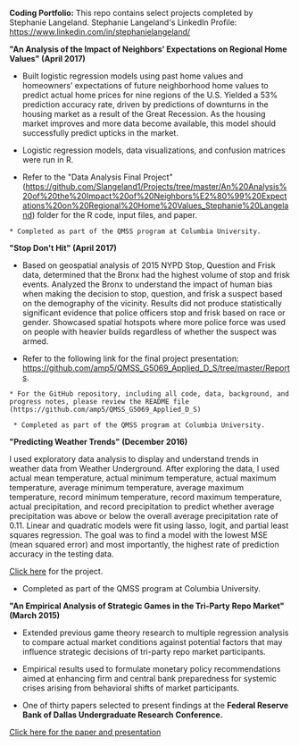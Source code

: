 __Coding Portfolio:__ This repo contains select projects completed by Stephanie Langeland.
Stephanie Langeland's LinkedIn Profile:  https://www.linkedin.com/in/stephanielangeland/



__"An Analysis of the Impact of Neighbors’ Expectations on Regional Home Values" (April 2017)__
   
   * Built logistic regression models using past home values and homeowners’ expectations of future neighborhood home values to
predict actual home prices for nine regions of the U.S. Yielded a 53% prediction accuracy rate, driven by predictions of
downturns in the housing market as a result of the Great Recession. As the housing market improves and more data become
available, this model should successfully predict upticks in the market.  

   * Logistic regression models, data visualizations, and confusion matrices were run in R.
   
   * Refer to the "Data Analysis Final Project" (https://github.com/Slangeland1/Projects/tree/master/An%20Analysis%20of%20the%20Impact%20of%20Neighbors%E2%80%99%20Expectations%20on%20Regional%20Home%20Values_Stephanie%20Langeland) folder for the R code, input files, and paper. 
   
    * Completed as part of the QMSS program at Columbia University.

__"Stop Don't Hit" (April 2017)__

   * Based on geospatial analysis of 2015 NYPD Stop, Question and Frisk data, determined that the Bronx had the highest volume of
stop and frisk events. Analyzed the Bronx to understand the impact of human bias when making the decision to stop, question,
and frisk a suspect based on the demography of the vicinity. Results did not produce statistically significant evidence that police
officers stop and frisk based on race or gender. Showcased spatial hotspots where more police force was used on people with
heavier builds regardless of whether the suspect was armed. 

   * Refer to the following link for the final project presentation:  https://github.com/amp5/QMSS_G5069_Applied_D_S/tree/master/Reports.  
   
    * For the GitHub repository, including all code, data, background, and progress notes, please review the README file (https://github.com/amp5/QMSS_G5069_Applied_D_S)
    
     * Completed as part of the QMSS program at Columbia University.

__"Predicting Weather Trends" (December 2016)__
   
I used exploratory data analysis to display and understand trends in weather data from Weather Underground. After exploring the data, I used actual mean temperature, actual minimum temperature, actual maximum temperature, average minimum temperature, average maximum temperature, record minimum temperature, record maximum temperature, actual precipitation, and record precipitation to predict whether average precipitation was above or below the overall average precipitation rate of 0.11. Linear and quadratic models were fit using lasso, logit, and partial least squares regression. The goal was to find a model with the lowest MSE (mean squared error) and most importantly, the highest rate of prediction accuracy in the testing data.
   
[Click here](https://github.com/Slangeland1/Projects/blob/master/Predicting%20Weather%20Trends.pdf) for the project.
   
   * Completed as part of the QMSS program at Columbia University.
   
__"An Empirical Analysis of Strategic Games in the Tri-Party Repo Market" (March 2015)__

   * Extended previous game theory research to multiple regression analysis to
   compare actual market conditions against potential factors that may influence
   strategic decisions of tri-party repo market participants.

  * Empirical results used to formulate monetary policy recommendations aimed
  at enhancing firm and central bank preparedness for systemic crises arising
  from behavioral shifts of market participants.

  * One of thirty papers selected to present findings at the __Federal Reserve__
  __Bank of Dallas Undergraduate Research Conference.__

[Click here for the paper and presentation](https://github.com/Slangeland1/Projects/tree/master/An%20Empirical%20Analysis%20of%20Strategic%20Games%20in%20the%20Tri-Party%20Repo%20Market)

